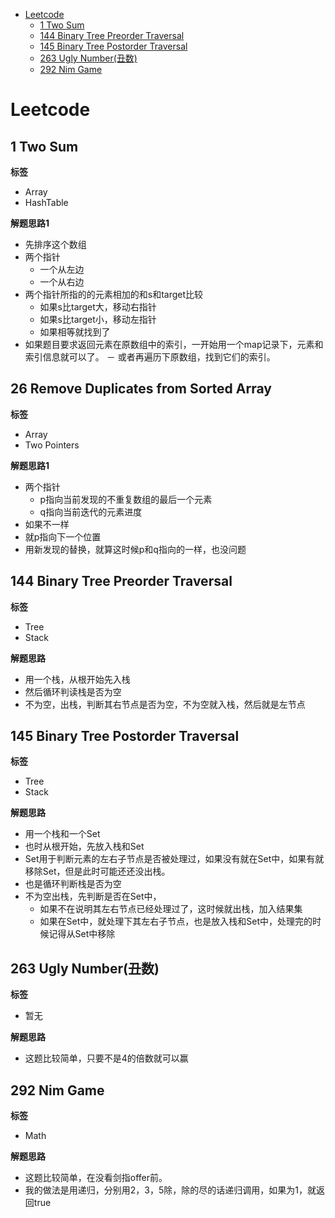 <!-- START doctoc generated TOC please keep comment here to allow auto update -->
<!-- DON'T EDIT THIS SECTION, INSTEAD RE-RUN doctoc TO UPDATE -->


- [Leetcode](#leetcode)
  - [1 Two Sum](#1-two-sum)
  - [144 Binary Tree Preorder Traversal](#144-binary-tree-preorder-traversal)
  - [145 Binary Tree Postorder Traversal](#145-binary-tree-postorder-traversal)
  - [263 Ugly Number(丑数)](#263-ugly-number%E4%B8%91%E6%95%B0)
  - [292 Nim Game](#292-nim-game)

<!-- END doctoc generated TOC please keep comment here to allow auto update -->

# Leetcode

## 1 Two Sum

**标签**
- Array
- HashTable

**解题思路1**
- 先排序这个数组
- 两个指针
    - 一个从左边
    - 一个从右边
- 两个指针所指的的元素相加的和s和target比较
    - 如果s比target大，移动右指针
    - 如果s比target小，移动左指针
    - 如果相等就找到了
- 如果题目要求返回元素在原数组中的索引，一开始用一个map记录下，元素和索引信息就可以了。
    － 或者再遍历下原数组，找到它们的索引。


## 26 Remove Duplicates from Sorted Array

**标签**
- Array
- Two Pointers

**解题思路1**
- 两个指针
    - p指向当前发现的不重复数组的最后一个元素
    - q指向当前迭代的元素进度
- 如果不一样
- 就p指向下一个位置
- 用新发现的替换，就算这时候p和q指向的一样，也没问题
   

## 144 Binary Tree Preorder Traversal

**标签**
- Tree 
- Stack

**解题思路**
- 用一个栈，从根开始先入栈
- 然后循环判读栈是否为空
- 不为空，出栈，判断其右节点是否为空，不为空就入栈，然后就是左节点


## 145 Binary Tree Postorder Traversal 

**标签**
- Tree 
- Stack

**解题思路**
- 用一个栈和一个Set
- 也时从根开始，先放入栈和Set
- Set用于判断元素的左右子节点是否被处理过，如果没有就在Set中，如果有就移除Set，但是此时可能还还没出栈。
- 也是循环判断栈是否为空
- 不为空出栈，先判断是否在Set中，
    - 如果不在说明其左右节点已经处理过了，这时候就出栈，加入结果集
    - 如果在Set中，就处理下其左右子节点，也是放入栈和Set中，处理完的时候记得从Set中移除


## 263 Ugly Number(丑数)

**标签**
- 暂无

**解题思路**
- 这题比较简单，只要不是4的倍数就可以赢


## 292 Nim Game 

**标签**
- Math

**解题思路**
- 这题比较简单，在没看剑指offer前。
- 我的做法是用递归，分别用2，3，5除，除的尽的话递归调用，如果为1，就返回true
